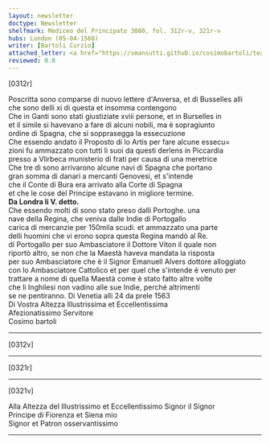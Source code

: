 ```yaml
---
layout: newsletter
doctype: Newsletter
shelfmark: Mediceo del Principato 3080, fol. 312r-v, 321r-v
hubs: London (05-04-1568)
writer: [Bartoli Curzio]
attached_letter: <a href="https://smansutti.github.io/cosimobartoli/texts/TBD/">TBD</a>
reviewed: 0.0
---
```


[0312r]  
  
  
Poscritta sono comparse di nuovo lettere d'Anversa, et di Busselles alli  
che sono delli xi di questa et insomma contengono  
Che in Ganti sono stati giustiziate xviii persone, et in Burselles in  
et il simile si havevano a fare di alcuni nobili, ma è sopragiunto  
ordine di Spagna, che si sopprasegga la essecuzione  
Che essendo andato il Proposto di lo Artis per fare alcune essecu=  
zioni fu ammazzato con tutti li suoi da questi derlens in Piccardia  
presso a Vlirbeca munisterio di frati per causa di una meretrice  
Che tre dì sono arrivarono alcune navi di Spagna che portano  
gran somma di danari a mercanti Genovesi, et s'intende  
che il Conte di Bura era arrivato alla Corte di Spagna  
et che le cose del Principe estavano in migliore termine.  
<strong>Da Londra li V. detto.</strong>  
Che essendo molti di sono stato preso dalli Portoghe. una  
nave della Regina, che veniva dalle Indie di Portogallo  
carica di mercanzie per 150mila scudi. et ammazzato una parte  
delli huomini che vi erono sopra questa Regina mandò al Re.  
di Portogallo per suo Ambasciatore il Dottore Viton il quale non  
riportò altro, se non che la Maestà haveva mandata la risposta  
per suo Ambasciatore che è il Signor Emanuell Alvers dottore alloggiato  
con lo Ambasciatore Cattolico et per quel che s'intende è venuto per  
trattare a nome di quella Maestà come è stato fatto altre volte  
che li Inghilesi non vadino alle sue Indie, perché altrimenti  
se ne pentiranno. Di Venetia alli 24 da prele 1563  
Di Vostra Altezza Illustrissima et Eccellentissima  
Afezionatissimo Servitore  
Cosimo bartoli  
  
---  

[0312v]  
  
  
  
---  

[0321r]  
  
  
  
---  

[0321v]  
  
  
Alla Altezza del Illustrissimo et Eccellentissimo Signor il Signor  
Principe di Fiorenza et Siena mio  
Signor et Patron osservantissimo  
  
---  

